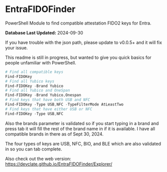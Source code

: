 # EntraFIDOFinder

PowerShell Module to find compatible attestation FIDO2 keys for Entra.

**Database Last Updated:** 2024-09-30

If you have trouble with the json path, please update to v0.0.5+ and it will fix your issue.

This readme is still in progress, but wanted to give you quick basics for people unfamiliar with PowerShell.

```powershell
# Find all compatible keys
Find-FIDOKey
# Find all Yubico keys
Find-FIDOKey -Brand Yubico
# Find all Yubico and OneSpan
Find-FIDOKey -Brand Yubico,Onespan
# Find keys that have both USB and NFC
Find-FIDOKey -Type USB,NFC -TypeFilterMode AtLeastTwo
# Find keys that have either USB or NFC
Find-FIDOKey -Type USB,NFC
```

Also the brands parameter is validated so if you start typing in a brand and press tab it will fill the rest of the brand name in if it is available. I have all compatible brands in there as of Sept 30, 2024.

The four types of keys are USB, NFC, BIO, and BLE which are also validated in so you can tab complete.

Also check out the web version: https://devclate.github.io/EntraFIDOFinder/Explorer/
